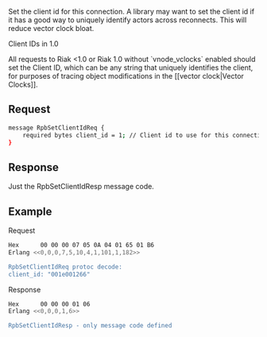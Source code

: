 Set the client id for this connection.  A library may want to set the client id
if it has a good way to uniquely identify actors across reconnects. This will
reduce vector clock bloat.

<div class="note"><div class="title">Client IDs in 1.0</div>
<p>All requests to Riak <1.0 or Riak 1.0 without `vnode_vclocks` enabled should
set the Client ID, which can be any string that uniquely
identifies the client, for purposes of tracing object modifications in the
[[vector clock|Vector Clocks]].</p>
</div>

## Request


```bash
message RpbSetClientIdReq {
    required bytes client_id = 1; // Client id to use for this connection
}
```


## Response

Just the RpbSetClientIdResp message code.

## Example

Request

```bash
Hex      00 00 00 07 05 0A 04 01 65 01 B6
Erlang <<0,0,0,7,5,10,4,1,101,1,182>>

RpbSetClientIdReq protoc decode:
client_id: "001e001266"

```


Response

```bash
Hex      00 00 00 01 06
Erlang <<0,0,0,1,6>>

RpbSetClientIdResp - only message code defined
```